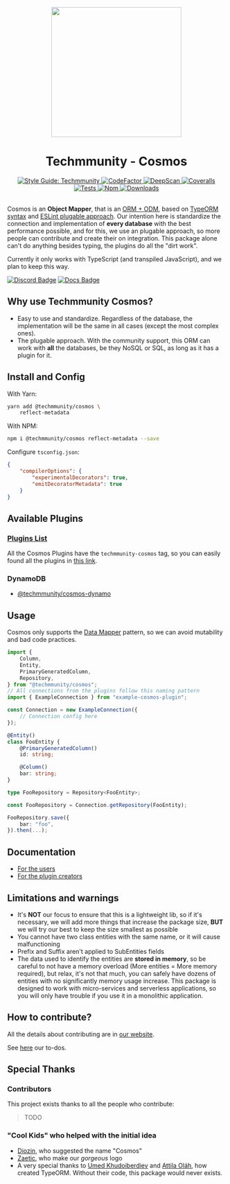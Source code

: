 <div align="center">
	<img src="https://github.com/techmmunity/cosmos/raw/master/resources/logo.gif" width="300" height="300">
</div>

<div align="center">

# Techmmunity - Cosmos

<a href="https://github.com/techmmunity/eslint-config">
	<img src="https://img.shields.io/badge/style%20guide-Techmmunity-01d2ce?style=flat" alt="Style Guide: Techmmunity">
</a>
<a href="https://www.codefactor.io/repository/github/techmmunity/cosmos">
	<img src="https://www.codefactor.io/repository/github/techmmunity/cosmos/badge" alt="CodeFactor">
</a>
<a href="https://deepscan.io/dashboard#view=project&tid=13883&pid=18101&bid=434906">
	<img src="https://deepscan.io/api/teams/13883/projects/18101/branches/434906/badge/grade.svg" alt="DeepScan">
</a>
<a href="https://coveralls.io/github/techmmunity/cosmos?branch=master">
	<img src="https://coveralls.io/repos/github/techmmunity/cosmos/badge.svg?branch=master" alt="Coveralls">
</a>
<a href="https://github.com/techmmunity/cosmos/actions/workflows/coverage.yml">
	<img src="https://github.com/techmmunity/cosmos/actions/workflows/coverage.yml/badge.svg" alt="Tests">
</a>
<a href="https://www.npmjs.com/package/@techmmunity/cosmos">
	<img src="https://img.shields.io/npm/v/@techmmunity/cosmos.svg?color=CC3534" alt="Npm">
</a>
<a href="https://www.npmjs.com/package/@techmmunity/cosmos">
	<img src="https://img.shields.io/npm/dw/@techmmunity/cosmos.svg" alt="Downloads">
</a>

<br>
<br>

</div>

Cosmos is an **Object Mapper**, that is an [ORM + ODM](https://medium.com/spidernitt/orm-and-odm-a-brief-introduction-369046ec57eb), based on [TypeORM syntax](https://github.com/typeorm/typeorm) and [ESLint plugable approach](https://eslint.org/). Our intention here is standardize the connection and implementation of **every database** with the best performance possible, and for this, we use an plugable approach, so more people can contribute and create their on integration. This package alone can't do anything besides typing, the plugins do all the "dirt work".

Currently it only works with TypeScript (and transpiled JavaScript), and we plan to keep this way.

[![Discord Badge](https://img.shields.io/badge/discord-7289DA?style=for-the-badge&labelColor=7289DA&logo=discord&logoColor=white)](https://discord.gg/5hPnJzzAe2)
[![Docs Badge](https://img.shields.io/badge/documentation-01d2ce?style=for-the-badge&labelColor=01d2ce)](https://cosmos.techmmunity.com.br)

## Why use Techmmunity Cosmos?

- Easy to use and standardize. Regardless of the database, the implementation will be the same in all cases (except the most complex ones).
- The plugable approach. With the community support, this ORM can work with **all** the databases, be they NoSQL or SQL, as long as it has a plugin for it.

## Install and Config

With Yarn:

```sh
yarn add @techmmunity/cosmos \
	reflect-metadata
```

With NPM:

```sh
npm i @techmmunity/cosmos reflect-metadata --save
```

Configure `tsconfig.json`:

```json
{
	"compilerOptions": {
		"experimentalDecorators": true,
		"emitDecoratorMetadata": true
	}
}
```

## Available Plugins

### [Plugins List](https://www.npmjs.com/search?q=keywords:techmmunity-cosmos)

All the Cosmos Plugins have the `techmmunity-cosmos` tag, so you can easily found all the plugins in [this link](https://www.npmjs.com/search?q=keywords:techmmunity-cosmos).

### DynamoDB

- [@techmmunity/cosmos-dynamo](https://github.com/techmmunity/cosmos-dynamo)

## Usage

Cosmos only supports the [Data Mapper](https://en.wikipedia.org/wiki/Data_mapper_pattern) pattern, so we can avoid mutability and bad code practices.

```ts
import {
	Column,
	Entity,
	PrimaryGeneratedColumn,
	Repository,
} from "@techmmunity/cosmos";
// All connections from the plugins follow this naming pattern
import { ExampleConnection } from "example-cosmos-plugin";

const Connection = new ExampleConnection({
	// Connection config here
});

@Entity()
class FooEntity {
	@PrimaryGeneratedColumn()
	id: string;

	@Column()
	bar: string;
}

type FooRepository = Repository<FooEntity>;

const FooRepository = Connection.getRepository(FooEntity);

FooRepository.save({
	bar: "foo",
}).then(...);
```

## Documentation

- [For the users](https://cosmos.techmmunity.com.br)
- [For the plugin creators](https://cosmos.techmmunity.com.br/docs/create-plugin/first-steps)

## Limitations and warnings

- It's **NOT** our focus to ensure that this is a lightweight lib, so if it's necessary, we will add more things that increase the package size, **BUT** we will try our best to keep the size smallest as possible
- You cannot have two class entities with the same name, or it will cause malfunctioning
- Prefix and Suffix aren't applied to SubEntities fields
- The data used to identify the entities are **stored in memory**, so be careful to not have a memory overload (More entities = More memory required), but relax, it's not that much, you can safely have dozens of entities with no significantly memory usage increase. This package is designed to work with micro-services and serverless applications, so you will only have trouble if you use it in a monolithic application.

## How to contribute?

All the details about contributing are in [our website](https://cosmos.techmmunity.com.br).

See [here](https://github.com/techmmunity/cosmos/blob/master/TODO.md) our to-dos.

## Special Thanks

### Contributors

This project exists thanks to all the people who contribute:

> TODO

### "Cool Kids" who helped with the initial idea

- [Diozin](https://www.linkedin.com/in/diozhn/), who suggested the name "Cosmos"
- [Zaetic](https://www.linkedin.com/in/joaoggs/), who make our _gorgeous_ logo
- A very special thanks to [Umed Khudoiberdiev](https://github.com/pleerock) and [Attila Oláh](https://github.com/NoNameProvided), how created TypeORM. Without their code, this package would never exists.
